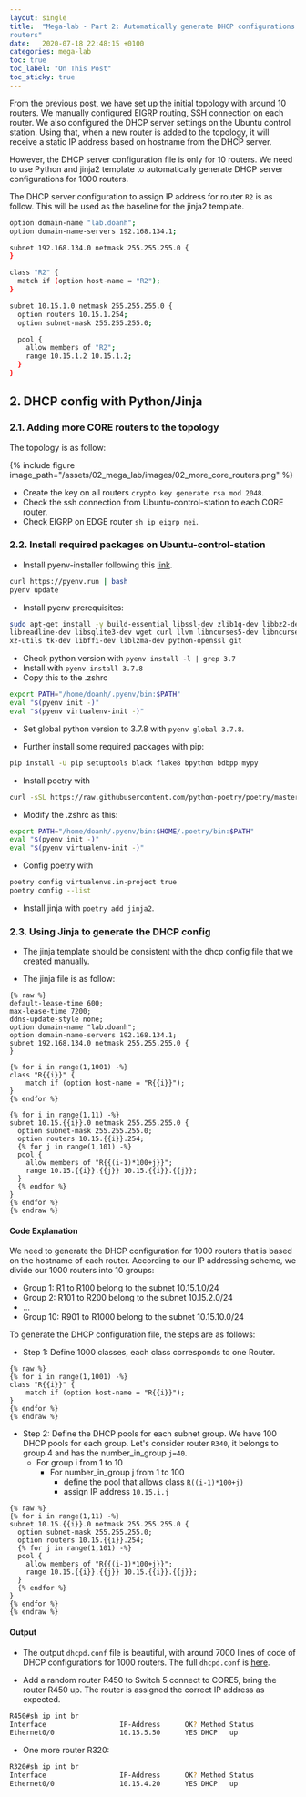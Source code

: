 ```yaml
---
layout: single
title:  "Mega-lab - Part 2: Automatically generate DHCP configurations for 1000
routers"
date:   2020-07-18 22:48:15 +0100
categories: mega-lab
toc: true
toc_label: "On This Post"
toc_sticky: true
---
```

From the previous post, we have set up the initial topology with around 10 
routers. We manually configured EIGRP routing, SSH connection on each router. 
We also configured the DHCP server settings on the Ubuntu control station. 
Using that, when a new router is added to the topology, it will receive a 
static IP address based on hostname from the DHCP server.

However, the DHCP server configuration file is only for 10 routers. We need
to use Python and jinja2 template to automatically generate DHCP server
configurations for 1000 routers.

The DHCP server configuration to assign IP address for router `R2` is as
follow. This will be used as the baseline for the jinja2 template.

```bash
option domain-name "lab.doanh";
option domain-name-servers 192.168.134.1;

subnet 192.168.134.0 netmask 255.255.255.0 {
}

class "R2" {
  match if (option host-name = "R2");
}

subnet 10.15.1.0 netmask 255.255.255.0 {
  option routers 10.15.1.254;
  option subnet-mask 255.255.255.0;

  pool {
    allow members of "R2";
    range 10.15.1.2 10.15.1.2;
  }
}
```

## 2. DHCP config with Python/Jinja
### 2.1. Adding more CORE routers to the topology
The topology is as follow:

{% include figure image_path="/assets/02_mega_lab/images/02_more_core_routers.png" %}

- Create the key on all routers `crypto key generate rsa mod 2048`.
- Check the ssh connection from Ubuntu-control-station to each CORE router.
- Check EIGRP on EDGE router `sh ip eigrp nei`.

### 2.2. Install required packages on Ubuntu-control-station

- Install pyenv-installer following this [link](https://github.com/pyenv/pyenv-installer).

```bash
curl https://pyenv.run | bash
pyenv update
```

- Install pyenv prerequisites:

```bash
sudo apt-get install -y build-essential libssl-dev zlib1g-dev libbz2-dev \
libreadline-dev libsqlite3-dev wget curl llvm libncurses5-dev libncursesw5-dev \
xz-utils tk-dev libffi-dev liblzma-dev python-openssl git
```

- Check python version with `pyenv install -l | grep 3.7`
- Install with `pyenv install 3.7.8`
- Copy this to the .zshrc

```bash
export PATH="/home/doanh/.pyenv/bin:$PATH"
eval "$(pyenv init -)"
eval "$(pyenv virtualenv-init -)"
```

- Set global python version to 3.7.8 with `pyenv global 3.7.8`.

- Further install some required packages with pip:

```bash
pip install -U pip setuptools black flake8 bpython bdbpp mypy
```

- Install poetry with

```bash
curl -sSL https://raw.githubusercontent.com/python-poetry/poetry/master/get-poetry.py | python
```

- Modify the .zshrc as this:

```bash
export PATH="/home/doanh/.pyenv/bin:$HOME/.poetry/bin:$PATH"
eval "$(pyenv init -)"
eval "$(pyenv virtualenv-init -)"
```

- Config poetry with

```bash
poetry config virtualenvs.in-project true
poetry config --list
```

- Install jinja with `poetry add jinja2`.

### 2.3. Using Jinja to generate the DHCP config

- The jinja template should be consistent with the dhcp config file
that we created manually.

- The jinja file is as follow:

```liquid
{% raw %}
default-lease-time 600;
max-lease-time 7200;
ddns-update-style none;
option domain-name "lab.doanh";
option domain-name-servers 192.168.134.1;
subnet 192.168.134.0 netmask 255.255.255.0 {
}

{% for i in range(1,1001) -%}
class "R{{i}}" {
    match if (option host-name = "R{{i}}");
}
{% endfor %}

{% for i in range(1,11) -%}
subnet 10.15.{{i}}.0 netmask 255.255.255.0 {
  option subnet-mask 255.255.255.0;
  option routers 10.15.{{i}}.254;
  {% for j in range(1,101) -%}
  pool {
    allow members of "R{{(i-1)*100+j}}";
    range 10.15.{{i}}.{{j}} 10.15.{{i}}.{{j}};
  }
  {% endfor %}
}
{% endfor %}
{% endraw %}
```
#### Code Explanation
We need to generate the DHCP configuration for 1000 routers that is based on the
hostname of each router. According to our IP addressing scheme, we divide our
1000 routers into 10 groups:
- Group 1: R1 to R100 belong to the subnet 10.15.1.0/24 
- Group 2: R101 to R200 belong to the subnet 10.15.2.0/24 
- ...
- Group 10: R901 to R1000 belong to the subnet 10.15.10.0/24 

To generate the DHCP configuration file, the steps are as follows:
- Step 1: Define 1000 classes, each class corresponds to one Router.

```liquid
{% raw %}
{% for i in range(1,1001) -%}
class "R{{i}}" {
    match if (option host-name = "R{{i}}");
}
{% endfor %}
{% endraw %}
```

- Step 2: Define the DHCP pools for each subnet group. We have 100 DHCP pools
for each group. Let's consider router `R340`, it belongs to group 4 and has the
number_in_group `j=40`.
  - For group i from 1 to 10
    - For number_in_group j from 1 to 100
      - define the pool that allows class `R((i-1)*100+j)`
      - assign IP address `10.15.i.j`

```liquid
{% raw %}
{% for i in range(1,11) -%}
subnet 10.15.{{i}}.0 netmask 255.255.255.0 {
  option subnet-mask 255.255.255.0;
  option routers 10.15.{{i}}.254;
  {% for j in range(1,101) -%}
  pool {
    allow members of "R{{(i-1)*100+j}}";
    range 10.15.{{i}}.{{j}} 10.15.{{i}}.{{j}};
  }
  {% endfor %}
}
{% endfor %}
{% endraw %}
```

#### Output
- The output `dhcpd.conf` file is beautiful, with around 7000 lines of code
of DHCP configurations for 1000 routers. The full `dhcpd.conf` is [here](https://github.com/kimdoanh89/Network-Automation-in-GNS3/blob/master/docs/MEGA-LAB/mega-lab-net-tools-test/output/dhcpd.conf).

- Add a random router R450 to Switch 5 connect to CORE5, bring the router
R450 up. The router is assigned the correct IP address as expected.

```bash
R450#sh ip int br
Interface                  IP-Address      OK? Method Status                Protocol
Ethernet0/0                10.15.5.50      YES DHCP   up                    up
```

- One more router R320:

```bash
R320#sh ip int br
Interface                  IP-Address      OK? Method Status                Protocol
Ethernet0/0                10.15.4.20      YES DHCP   up                    up
```